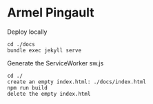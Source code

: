 # Armel Pingault

Deploy locally
```
cd ./docs
bundle exec jekyll serve
```

Generate the ServiceWorker sw.js
```
cd ./
create an empty index.html: ./docs/index.html
npm run build
delete the empty index.html
```